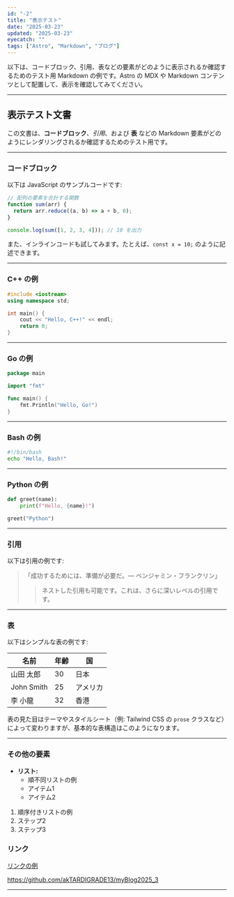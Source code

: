 ```yaml
---
id: "-2"
title: "表示テスト"
date: "2025-03-23"
updated: "2025-03-23"
eyecatch: ""
tags: ["Astro", "Markdown", "ブログ"]
---
```


以下は、コードブロック、引用、表などの要素がどのように表示されるか確認するためのテスト用 Markdown の例です。Astro の MDX や Markdown コンテンツとして配置して、表示を確認してみてください。

---

## 表示テスト文書

この文書は、**コードブロック**、*引用*、および **表** などの Markdown 要素がどのようにレンダリングされるか確認するためのテスト用です。

---

### コードブロック

以下は JavaScript のサンプルコードです:

```js
// 配列の要素を合計する関数
function sum(arr) {
  return arr.reduce((a, b) => a + b, 0);
}

console.log(sum([1, 2, 3, 4])); // 10 を出力
```

また、インラインコードも試してみます。たとえば、`const x = 10;` のように記述できます。

---

### C++ の例

```cpp
#include <iostream>
using namespace std;

int main() {
    cout << "Hello, C++!" << endl;
    return 0;
}
```

---

### Go の例

```go
package main

import "fmt"

func main() {
    fmt.Println("Hello, Go!")
}
```

---

### Bash の例

```bash
#!/bin/bash
echo "Hello, Bash!"
```

---

### Python の例

```python
def greet(name):
    print(f"Hello, {name}!")

greet("Python")
```

---

### 引用

以下は引用の例です:

> 「成功するためには、準備が必要だ。― ベンジャミン・フランクリン」
>
> > ネストした引用も可能です。これは、さらに深いレベルの引用です。

---

### 表

以下はシンプルな表の例です:

| 名前       | 年齢 | 国      |
| ---------- | ---- | ------- |
| 山田 太郎  | 30   | 日本    |
| John Smith | 25   | アメリカ |
| 李 小龍    | 32   | 香港    |

表の見た目はテーマやスタイルシート（例: Tailwind CSS の `prose` クラスなど）によって変わりますが、基本的な表構造はこのようになります。

---

### その他の要素

- **リスト:**  
  - 順不同リストの例
  - アイテム1
  - アイテム2

1. 順序付きリストの例
2. ステップ2
3. ステップ3

### リンク

[リンクの例](https://github.com/akTARDIGRADE13/myBlog2025_3)

https://github.com/akTARDIGRADE13/myBlog2025_3

---
